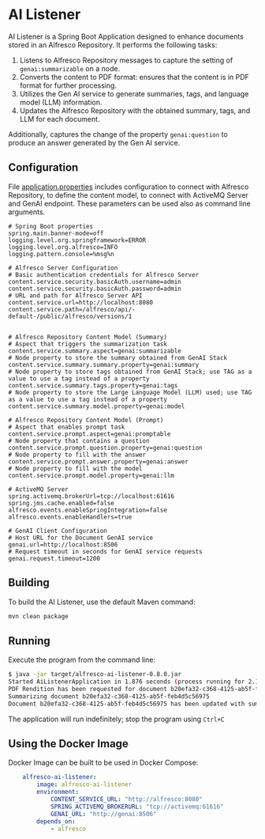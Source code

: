 # AI Listener

AI Listener is a Spring Boot Application designed to enhance documents stored in an Alfresco Repository. It performs the following tasks:

1. Listens to Alfresco Repository messages to capture the setting of `genai:summarizable` on a node.
2. Converts the content to PDF format: ensures that the content is in PDF format for further processing.
3. Utilizes the Gen AI service to generate summaries, tags, and language model (LLM) information.
4. Updates the Alfresco Repository with the obtained summary, tags, and LLM for each document.

Additionally, captures the change of the property `genai:question` to produce an answer generated by the Gen AI service.

## Configuration

File [application.properties](src/main/resources/application.properties) includes configuration to connect with Alfresco Repository, to define the content model, to connect with ActiveMQ Server and GenAI endpoint. These parameters can be used also as command line arguments.

```
# Spring Boot properties
spring.main.banner-mode=off
logging.level.org.springframework=ERROR
logging.level.org.alfresco=INFO
logging.pattern.console=%msg%n

# Alfresco Server Configuration
# Basic authentication credentials for Alfresco Server
content.service.security.basicAuth.username=admin
content.service.security.basicAuth.password=admin
# URL and path for Alfresco Server API
content.service.url=http://localhost:8080
content.service.path=/alfresco/api/-default-/public/alfresco/versions/1


# Alfresco Repository Content Model (Summary)
# Aspect that triggers the summarization task
content.service.summary.aspect=genai:summarizable
# Node property to store the summary obtained from GenAI Stack
content.service.summary.summary.property=genai:summary
# Node property to store tags obtained from GenAI Stack; use TAG as a value to use a tag instead of a property
content.service.summary.tags.property=genai:tags
# Node property to store the Large Language Model (LLM) used; use TAG as a value to use a tag instead of a property
content.service.summary.model.property=genai:model

# Alfresco Repository Content Model (Prompt)
# Aspect that enables prompt task
content.service.prompt.aspect=genai:promptable
# Node property that contains a question
content.service.prompt.question.property=genai:question
# Node property to fill with the answer
content.service.prompt.answer.property=genai:answer
# Node property to fill with the model
content.service.prompt.model.property=genai:llm

# ActiveMQ Server
spring.activemq.brokerUrl=tcp://localhost:61616
spring.jms.cache.enabled=false
alfresco.events.enableSpringIntegration=false
alfresco.events.enableHandlers=true

# GenAI Client Configuration
# Host URL for the Document GenAI service
genai.url=http://localhost:8506
# Request timeout in seconds for GenAI service requests
genai.request.timeout=1200
```

## Building

To build the AI Listener, use the default Maven command:

```bash
mvn clean package
```

## Running

Execute the program from the command line:

```bash
$ java -jar target/alfresco-ai-listener-0.8.0.jar
Started AiListenerApplication in 1.876 seconds (process running for 2.123)
PDF Rendition has been requested for document b20efa32-c368-4125-ab5f-feb4d5c56975
Summarizing document b20efa32-c368-4125-ab5f-feb4d5c56975
Document b20efa32-c368-4125-ab5f-feb4d5c56975 has been updated with summary and tag
```

The application will run indefinitely; stop the program using `Ctrl+C`

## Using the Docker Image

Docker Image can be built to be used in Docker Compose:

```yaml
    alfresco-ai-listener:
        image: alfresco-ai-listener
        environment:
            CONTENT_SERVICE_URL: "http://alfresco:8080"
            SPRING_ACTIVEMQ_BROKERURL: "tcp://activemq:61616"
            GENAI_URL: "http://genai:8506"
        depends_on:
            - alfresco
```